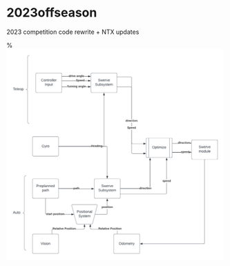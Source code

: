 # 2023offseason

2023 competition code rewrite + NTX updates
<br>

%![alt text](https://github.com/TAMSFormers5212/2023offseason/blob/master/Swerve%20Control%20Diagram.png?raw=true)
